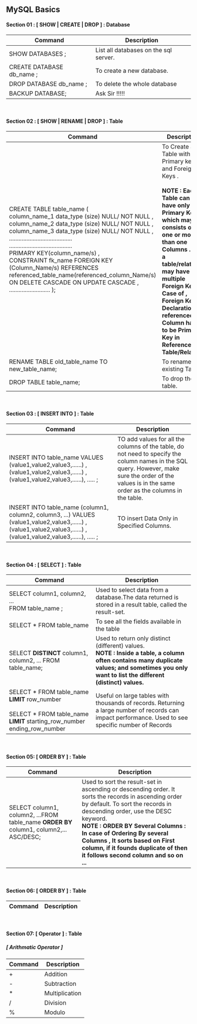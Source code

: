 ## MySQL Basics

#### Section 01 : [ SHOW | CREATE | DROP ] : Database


| Command    | Description |
| ----------- | ----------- |
| SHOW DATABASES ;    | List all databases on the sql server.      |
| CREATE DATABASE db_name ;  |  To create a new database.|
|DROP DATABASE db_name ; | To delete the whole database | 
|BACKUP DATABASE; |Ask Sir !!!!! | 

<br>

#### Section 02 : [ SHOW | RENAME | DROP ] : Table

| Command    | Description |
| ----------- | ----------- |
|CREATE TABLE table_name ( <br>  column_name_1 data_type (size) NULL/ NOT NULL , <br> column_name_2 data_type (size) NULL/ NOT NULL ,<br> column_name_3 data_type (size) NULL/ NOT NULL , <br>........................................<br>........................................<br> PRIMARY KEY(column_name/s) ,<br> CONSTRAINT fk_name FOREIGN KEY (Column_Name/s) REFERENCES referenced_table_name(referenced_column_Name/s) ON DELETE CASCADE ON UPDATE CASCADE , <br> .......................... ); |  To Create a Table with Primary key and Foreign Keys .<br> <br><b>NOTE : Each Table can have only one Primary Key which may consists of one or more than one Columns . But a table/relation may have multiple Foreign Key .In Case of , Foreign Key Declaration , referenced Column have to be Primary Key in Referenced Table/Relation.|
|RENAME TABLE old_table_name TO new_table_name; | To rename the existing Table. |
|DROP TABLE table_name; | To drop the table. | 
  
<br>
  

#### Section 03 : [ INSERT INTO ] : Table
  
| Command    | Description |
| ----------- | ----------- |  
|INSERT INTO table_name VALUES (value1,value2,value3,......) , (value1,value2,value3,......) , (value1,value2,value3,......), ..... ; | TO add values for all the columns of the table, do not need to specify the column names in the SQL query. However, make sure the order of the values is in the same order as the columns in the table.|
|INSERT INTO table_name (column1, column2, column3, ...) VALUES (value1,value2,value3,......) , (value1,value2,value3,......) , (value1,value2,value3,......), ..... ; |TO insert Data Only in Specified Columns.|
  <br>
  

#### Section 04 : [ SELECT ] : Table


| Command    | Description |
| ----------- | ----------- |
|SELECT column1, column2, ...<br> FROM table_name ;| Used to select data from a database.The data returned is stored in a result table, called the result-set.|
|SELECT * FROM table_name |To see all the fields available in the table|
|SELECT <b>DISTINCT</b> column1, column2, ... FROM table_name; | Used to return only distinct (different) values. <br> <b>NOTE : Inside a table, a column often contains many duplicate values; and sometimes you only want to list the different (distinct) values.</b>|
|SELECT * FROM table_name <b>LIMIT</b> row_number <br><br> SELECT * FROM table_name <b>LIMIT</b> starting_row_number ending_row_number | Useful on large tables with thousands of records. Returning a large number of records can impact performance. Used to see specific number of Records |
  
 <br>
  

#### Section 05: [ ORDER BY ] : Table
  
| Command    | Description |
| ----------- | ----------- |
|SELECT column1, column2, ...FROM table_name <b> ORDER BY</b> column1, column2,... ASC/DESC; | Used to sort the result-set in ascending or descending order. It sorts the records in ascending order by default. To sort the records in descending order, use the DESC keyword. <br> <b> NOTE : ORDER BY Several Columns : In case of Ordering By several Columns , It sorts based on First column, if it founds duplicate of then it follows second column and so on ... </b>|

<br>
  

#### Section 06: [ ORDER BY ] : Table
  
| Command    | Description |
| ----------- | ----------- |  
  
  <br>
  

#### Section 07: [ Operator ] : Table
  ##### [ Arithmatic Operator ]
  | Command    | Description |
| ----------- | ----------- |
  |+| Addition |
  |-|Subtraction|
  |*|Multiplication|
  |/|Division|
  |%|Modulo|
  
